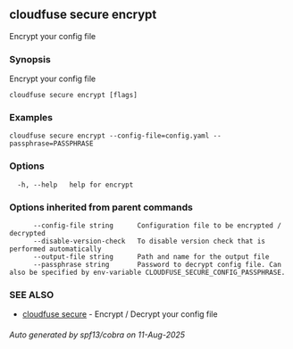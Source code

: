 ## cloudfuse secure encrypt

Encrypt your config file

### Synopsis

Encrypt your config file

```
cloudfuse secure encrypt [flags]
```

### Examples

```
cloudfuse secure encrypt --config-file=config.yaml --passphrase=PASSPHRASE
```

### Options

```
  -h, --help   help for encrypt
```

### Options inherited from parent commands

```
      --config-file string      Configuration file to be encrypted / decrypted
      --disable-version-check   To disable version check that is performed automatically
      --output-file string      Path and name for the output file
      --passphrase string       Password to decrypt config file. Can also be specified by env-variable CLOUDFUSE_SECURE_CONFIG_PASSPHRASE.
```

### SEE ALSO

* [cloudfuse secure](cloudfuse_secure.md)	 - Encrypt / Decrypt your config file

###### Auto generated by spf13/cobra on 11-Aug-2025

